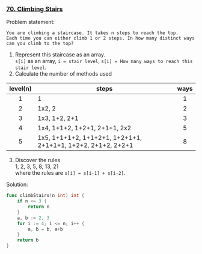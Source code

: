 ### [70. Climbing Stairs]

Problem statement:
```
You are climbing a staircase. It takes n steps to reach the top.  
Each time you can either climb 1 or 2 steps. In how many distinct ways can you climb to the top?
```

1.  Represent this staircase as an array.  
`s[i]` as an array, `i = stair level`, `s[i] = How many ways to reach this stair level`.
2.  Calculate the number of methods used

| level(n) | steps | ways |
| :----: | ---- | :----: |
| 1 | 1 | 1 |
| 2 | 1x2, 2 | 2 |
| 3 | 1x3, 1+2, 2+1 | 3 |
| 4 | 1x4, 1+1+2, 1+2+1, 2+1+1, 2x2 | 5 | 
| 5 | 1x5, 1+1+1+2, 1+1+2+1, 1+2+1+1, 2+1+1+1, 1+2+2, 2+1+2, 2+2+1 | 8 |

3. Discover the rules  
1, 2, 3, 5, 8, 13, 21  
where the rules are `s[i] = s[i-1] + s[i-2]`.

Solution:  
```go
func climbStairs(n int) int {
	if n <= 3 {
		return n
	}
	a, b := 2, 3
	for i := 4; i <= n; i++ {
		a, b = b, a+b
	}
	return b
}
```

[70. Climbing Stairs]: https://leetcode.com/problems/climbing-stairs/
